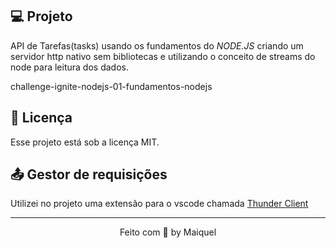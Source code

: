 ## 💻 Projeto

API de Tarefas(tasks) usando os fundamentos do _NODE.JS_ criando um servidor http nativo sem bibliotecas e utilizando o conceito de streams do node para leitura dos dados.

challenge-ignite-nodejs-01-fundamentos-nodejs

## 📝 Licença

Esse projeto está sob a licença MIT.

## 📤 Gestor de requisições

Utilizei no projeto uma extensão para o vscode chamada [Thunder Client](https://marketplace.visualstudio.com/items?itemName=rangav.vscode-thunder-client)

---

<p align="center">
  Feito com 💜 by Maiquel
</p>
